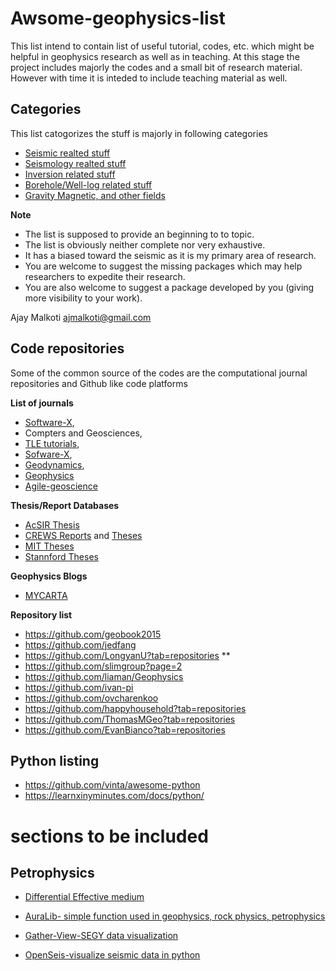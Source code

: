 # Awsome-geophysics-list

This list intend to contain list of useful tutorial, codes, etc. which might be helpful in geophysics research as well as in teaching. 
At this stage the project includes majorly the codes and a small bit of research material. 
However with time it is inteded to include teaching material as well. 



## Categories 
This list catogorizes the stuff is majorly in following categories
* [Seismic realted stuff](https://github.com/ajmalkoti/seismic-packages-list/blob/main/seismic_codes.md)
* [Seismology realted stuff](https://github.com/ajmalkoti/seismic-packages-list/blob/main/seismology_codes.md)
* [Inversion related stuff](https://github.com/ajmalkoti/awsome-geophysics-list/blob/main/inversion_codes.md)
* [Borehole/Well-log related stuff](https://github.com/ajmalkoti/awsome-geophysics-list/blob/main/borehole_codes.md)
* [Gravity Magnetic, and other fields](https://github.com/ajmalkoti/awsome-geophysics-list/blob/main/GravMagEtc_codes.md)

**Note** 
* The list is supposed to provide an beginning to to topic.
* The list is obviously neither complete nor very exhaustive. 
* It has a biased toward the seismic as it is my primary area of research. 
* You are welcome to suggest the missing packages which may help researchers to expedite their research.
* You are also welcome to suggest a package developed by you (giving more visibility to your work). 

Ajay Malkoti
ajmalkoti@gmail.com 



## Code repositories 
Some of the common source of the codes are the computational journal repositories and Github like code platforms 

**List of journals**
* [Software-X](https://github.com/ElsevierSoftwareX), 
* Compters and Geosciences, 
* [TLE tutorials](https://github.com/seg/),  
* [Sofware-X](https://github.com/ElsevierSoftwareX/SOFTX_2018_172), 
* [Geodynamics](https://github.com/geodynamics),  
* [Geophysics](https://software.seg.org/GEO.html) 
* [Agile-geoscience](https://github.com/agile-geoscience)

**Thesis/Report Databases**
* [AcSIR Thesis]()
* [CREWS Reports](https://www.crewes.org/Documents/ResearchReports/index.php) and [Theses](https://www.crewes.org/Documents/GraduateTheses/index.php)
* [MIT Theses](https://dspace.mit.edu/handle/1721.1/7582) 
* [Stannford Theses](https://searchworks.stanford.edu/catalog?f%5Bgenre_ssim%5D%5B%5D=Thesis%2FDissertation)

**Geophysics Blogs**
* [MYCARTA](https://mycarta.wordpress.com/)


**Repository list**
* https://github.com/geobook2015
* https://github.com/jedfang
* https://github.com/LongyanU?tab=repositories  **
* https://github.com/slimgroup?page=2
* https://github.com/liaman/Geophysics
* https://github.com/ivan-pi
* https://github.com/ovcharenkoo
* https://github.com/happyhousehold?tab=repositories
* https://github.com/ThomasMGeo?tab=repositories
* https://github.com/EvanBianco?tab=repositories
 


## Python listing
* https://github.com/vinta/awesome-python
* https://learnxinyminutes.com/docs/python/



# sections to be included 
## Petrophysics 
* [Differential Effective medium](https://github.com/whamlyn/PyDEM)
* [AuraLib- simple function used in geophysics, rock physics, petrophysics](https://github.com/whamlyn/auralib)

* [Gather-View-SEGY data visualization](https://github.com/whamlyn/gatherview)
* [OpenSeis-visualize seismic data in python](https://github.com/whamlyn/openseis)
